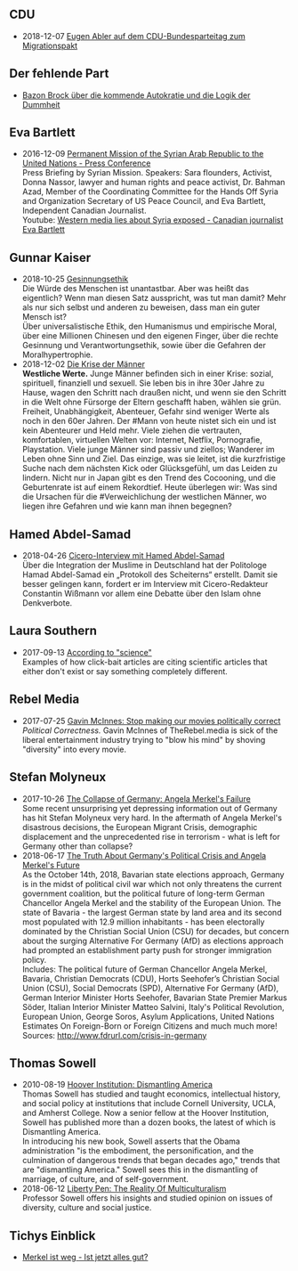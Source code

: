 ## CDU
* 2018-12-07 [Eugen Abler auf dem CDU-Bundesparteitag zum Migrationspakt](https://www.youtube.com/watch?v=1HtHXpB-8qA)


## Der fehlende Part
* [Bazon Brock über die kommende Autokratie und die Logik der Dummheit](https://www.youtube.com/watch?v=uIP5N8pEdAA)


## Eva Bartlett
* 2016-12-09 [Permanent Mission of the Syrian Arab Republic to the United Nations - Press Conference](http://webtv.un.org/media/watch/permanent-mission-of-the-syrian-arab-republic-to-the-united-nations-press-conference-9-december-2016/5241732190001#full-text)  
  Press Briefing by Syrian Mission. Speakers: Sara flounders, Activist, Donna Nassor, lawyer and human rights and peace activist, Dr. Bahman Azad, Member of the Coordinating Committee for the Hands Off Syria and Organization Secretary of US Peace Council, and Eva Bartlett, Independent Canadian Journalist.  
  Youtube: [Western media lies about Syria exposed - Canadian journalist Eva Bartlett](https://www.youtube.com/watch?v=g1VNQGsiP8M)


## Gunnar Kaiser
* 2018-10-25 [Gesinnungsethik](https://www.youtube.com/watch?v=dp9taDOVAmc)  
  Die Würde des Menschen ist unantastbar. Aber was heißt das eigentlich? Wenn man diesen Satz ausspricht, was tut man damit? Mehr als nur sich selbst und anderen zu beweisen, dass man ein guter Mensch ist?  
  Über universalistische Ethik, den Humanismus und empirische Moral, über eine Millionen Chinesen und den eigenen Finger, über die rechte Gesinnung und Verantwortungsethik, sowie über die Gefahren der Moralhypertrophie.
* 2018-12-02 [Die Krise der Männer](https://www.youtube.com/watch?v=gW0OdcAU6Hg)  
  **Westliche Werte.** Junge Männer befinden sich in einer Krise: sozial, spirituell, finanziell und sexuell. Sie leben bis in ihre 30er Jahre zu Hause, wagen den Schritt nach draußen nicht, und wenn sie den Schritt in die Welt ohne Fürsorge der Eltern geschafft haben, wählen sie grün. Freiheit, Unabhängigkeit, Abenteuer, Gefahr sind weniger Werte als noch in den 60er Jahren. Der #Mann von heute nistet sich ein und ist kein Abenteurer und Held mehr. Viele ziehen die vertrauten, komfortablen, virtuellen Welten vor: Internet, Netflix, Pornografie, Playstation. Viele junge Männer sind passiv und ziellos; Wanderer im Leben ohne Sinn und Ziel. Das einzige, was sie leitet, ist die kurzfristige Suche nach dem nächsten Kick oder Glücksgefühl, um das Leiden zu lindern. Nicht nur in Japan gibt es den Trend des Cocooning, und die Geburtenrate ist auf einem Rekordtief. Heute überlegen wir: Was sind die Ursachen für die #Verweichlichung der westlichen Männer, wo liegen ihre Gefahren und wie kann man ihnen begegnen?


## Hamed Abdel-Samad
* 2018-04-26 [Cicero-Interview mit Hamed Abdel-Samad](https://www.youtube.com/watch?v=WsXH_Ssn-xc)  
  Über die Integration der Muslime in Deutschland hat der Politologe Hamad Abdel-Samad ein „Protokoll des Scheiterns“ erstellt. Damit sie besser gelingen kann, fordert er im Interview mit Cicero-Redakteur Constantin Wißmann vor allem eine Debatte über den Islam ohne Denkverbote.


## Laura Southern
* 2017-09-13 [According to "science"](https://www.youtube.com/watch?v=DLUMINLTNLE)  
  Examples of how click-bait articles are citing scientific articles that either don't exist or say something completely different.


## Rebel Media
* 2017-07-25 [Gavin McInnes: Stop making our movies politically correct](https://www.youtube.com/watch?v=ca4lnPwnX3E)  
  *Political Correctness.* Gavin McInnes of TheRebel.media is sick of the liberal entertainment industry trying to "blow his mind" by shoving "diversity" into every movie.


## Stefan Molyneux
* 2017-10-26 [The Collapse of Germany: Angela Merkel's Failure](https://www.youtube.com/watch?v=-CETiBe9X7g)  
  Some recent unsurprising yet depressing information out of Germany has hit Stefan Molyneux very hard. In the aftermath of Angela Merkel's disastrous decisions, the European Migrant Crisis, demographic displacement and the unprecedented rise in terrorism - what is left for Germany other than collapse?
* 2018-06-17 [The Truth About Germany's Political Crisis and Angela Merkel's Future](https://www.youtube.com/watch?v=w833UyEN85E)  
  As the October 14th, 2018, Bavarian state elections approach, Germany is in the midst of political civil war which not only threatens the current government coalition, but the political future of long-term German Chancellor Angela Merkel and the stability of the European Union. The state of Bavaria - the largest German state by land area and its second most populated with 12.9 million inhabitants - has been electorally dominated by the Christian Social Union (CSU) for decades, but concern about the surging Alternative For Germany (AfD) as elections approach had prompted an establishment party push for stronger immigration policy.  
  Includes: The political future of German Chancellor Angela Merkel, Bavaria, Christian Democrats (CDU), Horts Seehofer’s Christian Social Union (CSU), Social Democrats (SPD), Alternative For Germany (AfD), German Interior Minister Horts Seehofer, Bavarian State Premier Markus Söder, Italian Interior Minister Matteo Salvini, Italy's Political Revolution, European Union, George Soros, Asylum Applications, United Nations Estimates On Foreign-Born or Foreign Citizens and much much more!  
  Sources: http://www.fdrurl.com/crisis-in-germany


## Thomas Sowell
* 2010-08-19 [Hoover Institution: Dismantling America](https://www.youtube.com/watch?v=5SDLBqIubCs)  
  Thomas Sowell has studied and taught economics, intellectual history, and social policy at institutions that include Cornell University, UCLA, and Amherst College. Now a senior fellow at the Hoover Institution, Sowell has published more than a dozen books, the latest of which is Dismantling America.  
  In introducing his new book, Sowell asserts that the Obama administration "is the embodiment, the personification, and the culmination of dangerous trends that began decades ago," trends that are "dismantling America." Sowell sees this in the dismantling of marriage, of culture, and of self-government.
* 2018-06-12 [Liberty Pen: The Reality Of Multiculturalism](https://www.youtube.com/watch?v=9ESlS2jrhXY)  
  Professor Sowell offers his insights and studied opinion on issues of diversity, culture and social justice.


## Tichys Einblick
* [Merkel ist weg - Ist jetzt alles gut?](https://www.youtube.com/watch?v=RMR6VjW0MU8)

